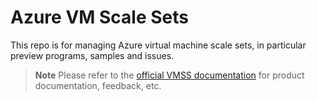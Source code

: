 # Azure VM Scale Sets
This repo is for managing Azure virtual machine scale sets, in particular preview programs, samples and issues.

> **Note**
> Please refer to the [official VMSS documentation](https://docs.microsoft.com/en-us/azure/virtual-machine-scale-sets/overview) for product documentation, feedback, etc.

